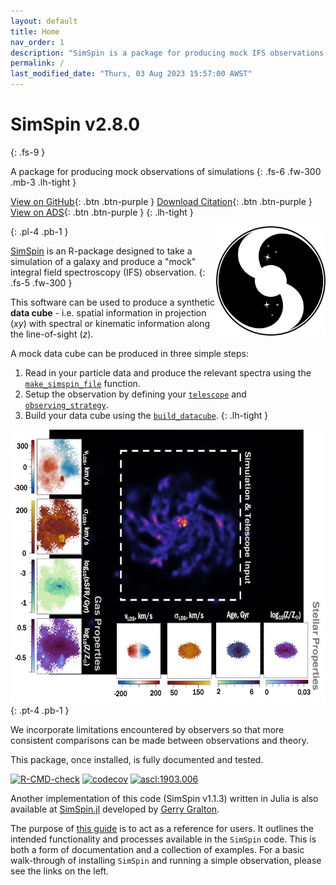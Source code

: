 ```yaml
---
layout: default
title: Home
nav_order: 1
description: "SimSpin is a package for producing mock IFS observations of galaxy simulations."
permalink: /
last_modified_date: "Thurs, 03 Aug 2023 15:57:00 AWST"
---
```


# SimSpin v2.8.0
{: .fs-9 }

A package for producing mock observations of simulations
{: .fs-6 .fw-300 .mb-3 .lh-tight }

[View on GitHub](https://github.com/kateharborne/SimSpin){: .btn .btn-purple }
[Download Citation](https://github.com/kateharborne/SimSpin/blob/master/CITATION.cff){: .btn .btn-purple }
[View on ADS](https://ui.adsabs.harvard.edu/abs/2019ascl.soft03006H/abstract){: .btn .btn-purple }
{: .lh-tight }

<img align="right" src="assets/images/logo.png" width="175" height="175" />
{: .pl-4 .pb-1 } 

[SimSpin](https://github.com/kateharborne/SimSpin) is an R-package designed to take a simulation of a galaxy and produce a "mock" integral field spectroscopy (IFS) observation.
{: .fs-5 .fw-300 }

This software can be used to produce a synthetic **data cube** - i.e. spatial information in projection (*xy*) with spectral or kinematic information along the line-of-sight (*z*). 

A mock data cube can be produced in three simple steps:

  1. Read in your particle data and produce the relevant spectra using the [`make_simspin_file`](docs/make_simspin_file) function.
  1. Setup the observation by defining your [`telescope`](docs/telescope.markdown) and [`observing_strategy`](docs/observing_strategy.markdown).
  1. Build your data cube using the [`build_datacube`](docs/build_datacube.markdown).
{: .lh-tight }

<img align="centre" src="assets/images/simspin_v2_wo_logo.png" width="600" height="438" />
{: .pt-4 .pb-1 } 

We incorporate limitations encountered by observers so that more consistent comparisons can be made between observations and theory.

This package, once installed, is fully documented and tested.

<!-- badges: start -->
<a href="https://github.com/kateharborne/SimSpin/actions"><img src="https://github.com/kateharborne/SimSpin/actions/workflows/r.yml/badge.svg" alt="R-CMD-check"/></a>
<a href="https://app.codecov.io/gh/kateharborne/SimSpin"><img src="https://codecov.io/gh/kateharborne/SimSpin/branch/master/graph/badge.svg?token=2T1BDWZYSV" alt="codecov"/></a>
<a href="https://ascl.net/1903.006"><img src="https://img.shields.io/badge/ascl-1903.006-blue.svg?colorB=262255" alt="ascl:1903.006" /></a>
<!-- badges: end -->

Another implementation of this code (SimSpin v1.1.3) written in Julia is also available at [SimSpin.jl](https://github.com/kateharborne/SimSpin.jl) developed by [Gerry Gralton](https://github.com/gerrygralton). 

The purpose of [this guide](https://kateharborne.github.io/SimSpin/) is to act as a reference for users. 
It outlines the intended functionality and processes available in the `SimSpin` code. 
This is both a form of documentation and a collection of examples. 
For a basic walk-through of installing `SimSpin` and running a simple observation, please see the links on the left. 
